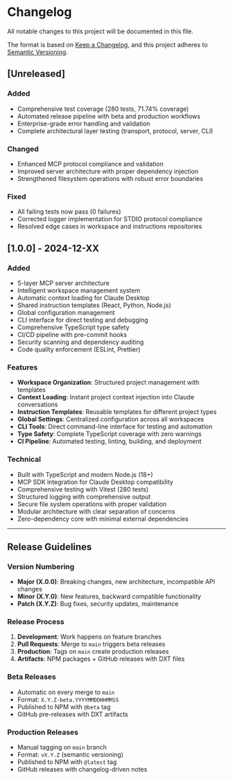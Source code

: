 # Changelog

All notable changes to this project will be documented in this file.

The format is based on [Keep a Changelog](https://keepachangelog.com/en/1.0.0/),
and this project adheres to [Semantic Versioning](https://semver.org/spec/v2.0.0.html).

## [Unreleased]

### Added

- Comprehensive test coverage (280 tests, 71.74% coverage)
- Automated release pipeline with beta and production workflows
- Enterprise-grade error handling and validation
- Complete architectural layer testing (transport, protocol, server, CLI)

### Changed

- Enhanced MCP protocol compliance and validation
- Improved server architecture with proper dependency injection
- Strengthened filesystem operations with robust error boundaries

### Fixed

- All failing tests now pass (0 failures)
- Corrected logger implementation for STDIO protocol compliance
- Resolved edge cases in workspace and instructions repositories

## [1.0.0] - 2024-12-XX

### Added

- 5-layer MCP server architecture
- Intelligent workspace management system
- Automatic context loading for Claude Desktop
- Shared instruction templates (React, Python, Node.js)
- Global configuration management
- CLI interface for direct testing and debugging
- Comprehensive TypeScript type safety
- CI/CD pipeline with pre-commit hooks
- Security scanning and dependency auditing
- Code quality enforcement (ESLint, Prettier)

### Features

- **Workspace Organization**: Structured project management with templates
- **Context Loading**: Instant project context injection into Claude conversations
- **Instruction Templates**: Reusable templates for different project types
- **Global Settings**: Centralized configuration across all workspaces
- **CLI Tools**: Direct command-line interface for testing and automation
- **Type Safety**: Complete TypeScript coverage with zero warnings
- **CI Pipeline**: Automated testing, linting, building, and deployment

### Technical

- Built with TypeScript and modern Node.js (18+)
- MCP SDK integration for Claude Desktop compatibility
- Comprehensive testing with Vitest (280 tests)
- Structured logging with comprehensive output
- Secure file system operations with proper validation
- Modular architecture with clear separation of concerns
- Zero-dependency core with minimal external dependencies

---

## Release Guidelines

### Version Numbering

- **Major (X.0.0)**: Breaking changes, new architecture, incompatible API changes
- **Minor (X.Y.0)**: New features, backward compatible functionality
- **Patch (X.Y.Z)**: Bug fixes, security updates, maintenance

### Release Process

1. **Development**: Work happens on feature branches
2. **Pull Requests**: Merge to `main` triggers beta releases
3. **Production**: Tags on `main` create production releases
4. **Artifacts**: NPM packages + GitHub releases with DXT files

### Beta Releases

- Automatic on every merge to `main`
- Format: `X.Y.Z-beta.YYYYMMDDHHMMSS`
- Published to NPM with `@beta` tag
- GitHub pre-releases with DXT artifacts

### Production Releases

- Manual tagging on `main` branch
- Format: `vX.Y.Z` (semantic versioning)
- Published to NPM with `@latest` tag
- GitHub releases with changelog-driven notes
